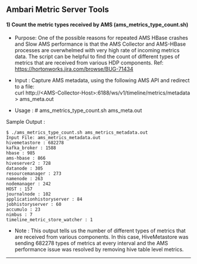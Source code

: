 ## Ambari Metric Server Tools

#### 1) Count the metric types received by AMS (ams_metrics_type_count.sh)  

- Purpose: One of the possible reasons for repeated AMS HBase crashes and Slow AMS performance is that the AMS Collector and AMS-HBase processes are overwhelmed with very high rate of incoming metrics data. The script can be helpful to find the count of different types of metrics that are received from various HDP components. Ref: https://hortonworks.jira.com/browse/BUG-71434  

- Input  : Capture AMS metadata, using the following AMS API and redirect to a file:  
    curl http://\<AMS-Collector-Host\>:6188/ws/v1/timeline/metrics/metadata > ams_meta.out

- Usage  :  # ams_metrics_type_count.sh ams_meta.out

Sample Output :  

    $ ./ams_metrics_type_count.sh ams_metrics_metadata.out 
    Input File: ams_metrics_metadata.out  
    hivemetastore : 682278  
    kafka_broker : 1588  
    hbase : 985  
    ams-hbase : 866 
    hiveserver2 : 728 
    datanode : 305 
    resourcemanager : 273 
    namenode : 263 
    nodemanager : 242 
    HOST : 157 
    journalnode : 102 
    applicationhistoryserver : 84 
    jobhistoryserver : 60 
    accumulo : 23 
    nimbus : 7 
    timeline_metric_store_watcher : 1  

- Note : This output tells us the number of different types of metrics that are received from various components. In this case, HiveMetastore was sending 682278 types of metrics at every interval and the AMS performance issue was resolved by removing hive table level metrics.  
----
